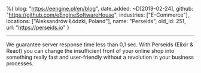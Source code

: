%{
  blog: "https://eengine.pl/en/blog",
  date_added: ~D[2019-02-24],
  github: "https://github.com/eEngineSoftwareHouse",
  industries: ["E-Commerce"],
  locations: ["Aleksandrów Łódzki, Poland"],
  name: "Perseids",
  old_id: 251,
  url: "https://perseids.io"
}

---

We guarantee server response time less than 0,1 sec. With Perseids (Elixir & React) you can change the insufficient front of your online shop into something really fast and user-friendly without a revolution in your business processes.
